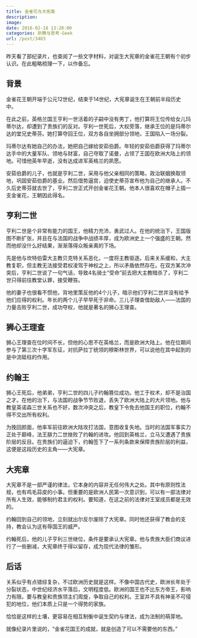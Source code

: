 ```yaml
---
title: 金雀花与大宪章
description: 
image: 
date: 2016-02-18 13:28:00
categories: 折腾与思考-Geek
url: /post/3483
---
```


昨天看了部纪录片，也查阅了一些文字材料，对诞生大宪章的金雀花王朝有个初步认识。在此粗略梳理一下，以作备忘。

## 背景

金雀花王朝开端于公元12世纪，结束于14世纪，大宪章诞生在王朝前半段历史中。

在此之前，英格兰国王亨利一世活着的子嗣中没有男丁，他打算将王位传给女儿玛蒂尔达，却遭到了贵族们的反对。亨利一世死后，大权旁落，继承王位的是玛蒂尔达的堂兄史蒂芬。她打算夺回王位，双方各自坐拥部分领地，王国陷入一场分裂。

玛蒂尔达有她自己的办法，她把自己嫁给安茹伯爵。年轻的安茹伯爵获得了玛蒂尔达手中的大量军队、领地与财富，自己夺取了诺曼，占领了王国在欧洲大陆上的领地。可惜他英年早逝，没有达成进军英格兰的夙愿。

安茹伯爵的儿子，也就是亨利二世，采用与他父亲相同的策略，政治联姻换取领地，巩固安茹伯爵的基业。然后借势逼宫，迫使史蒂芬宣布他为自己的继承人。不久后史蒂芬就去世了，亨利二世正式开创金雀花王朝。他本人很喜欢在帽子上插一支金雀花，王朝因此得名。

## 亨利二世

亨利二世是个非常有能力的国王，他精力充沛，勇武过人。在他的统治下，王国版图不断扩张，并且在与法国的战争中战绩丰厚，成为欧洲史上一个强盛的王朝。然而他却没什么好结果，渐渐落得众叛亲离的下场。

先是他与坎特伯雷大主教贝克特关系恶化，一度将主教驱逐。后来关系缓和，大主教复职，但主教无法接受君权凌驾于神权之上，所以矛盾依然存在。在双方某次冲突后，亨利二世说了一句气话，导致4名骑士“受命”前去把大主教暗杀了，亨利二世只得前往教堂认罪，接受鞭笞。

他的妻子也很看不惯他，背地里策反他的4个儿子，暗示他们亨利二世并没有给予他们应得的权利。年长的两个儿子早早死于非命。三儿子理查借助敌人——法国的力量击败亨利二世，成功夺权，他就是著名的狮心王理查。

## 狮心王理查

狮心王理查在位时间不长，但他的心思不在英格兰，而是欧洲大陆上。他在位期间参与了第三次十字军东征，对抗萨拉丁统领的穆斯林世界，可以说他在其中起到的是中流砥柱的作用。

## 约翰王

狮心王死后，他弟弟，亨利二世的四儿子约翰篡位成功。他工于权术，却不是治国之才。在他的治下，与法国的战争节节败退，丢失了欧洲大陆上的大片领地。他与教皇英诺森三世关系也不好，数次冲突之后，教皇下令免去他国王的职位，约翰不得不交出所有权利。

为挽回颜面，他率军前往欧洲大陆攻打法国，意图收复失地。当时的法国军事实力正处于巅峰，法王腓力二世挫败了约翰的进攻。他回到英格兰，立马又遭遇了贵族阶层的反目。在贵族们的逼迫下，约翰签下了一系列条款来保障贵族阶层的利益，这便是这段历史的主角——大宪章。

## 大宪章

大宪章不是一部严谨的律法，它本身的内容并无任何伟大之处。其中有原则性法规，也有鸡毛蒜皮的小事。但重要的是欧洲人民第一次意识到，可以有一部法律对所有人生效，能够制约君主的权利。要知道，在这之前的法律对王室成员都是无效的。

约翰回到自己的领地，立刻就出尔反尔废除了大宪章。同时他还获得了教会的支持，教会认为这有辱国王的威严。

约翰死后，他的儿子亨利三世继位，条件是要承认大宪章。他与贵族大臣们商议进行了一些删减，大宪章终于得以留存，成为现代法律的雏形。

## 后话

关系似乎有点错综复杂，不过欧洲历史就是这样。不像中国古代史，欧洲长年处于分裂状态，中世纪经济水平落后，文明程度低。欧洲的国王也不比东方帝王，影响力有限。要与教皇和贵族领主们周旋，争取自己的权利。王室并不具有神圣不可侵犯的地位，他们本质上只是一个得势的家族。

恰恰是这样的土壤，更容易在相互制衡中诞生契约与律法，成为法制的萌芽地。

就像纪录片里说的，“金雀花国王的成就，就是创造了可以不需要他的东西。”